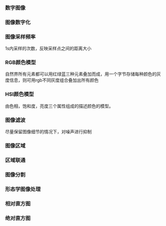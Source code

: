 ### 数字图像



### 图像数字化



### 图像采样频率

1s内采样的次数，反映采样点之间的距离大小

### RGB颜色模型

自然界所有元素都可以用红绿蓝三种元素叠加而成，用一个字节存储每种颜色的灰度信息，则可用rgb不同灰度组合叠加出所有颜色

### HSI颜色模型

由色相，饱和度，亮度三个属性组成的描述颜色的模型。

### 图像滤波

尽量保留图像细节的情况下，对噪声进行抑制

### 图像区域



### 区域联通



### 图像分割



### 形态学图像处理



### 相对直方图



### 绝对直方图

